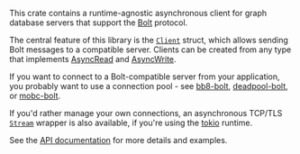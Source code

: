 This crate contains a runtime-agnostic asynchronous client for graph database servers that support
the [Bolt](https://7687.org/#bolt) protocol.

The central feature of this library is the
[`Client`](https://docs.rs/bolt-client/*/bolt_client/struct.Client.html) struct, which allows
sending Bolt messages to a compatible server. Clients can be created from any type that implements
[AsyncRead](https://docs.rs/futures-io/*/futures_io/trait.AsyncRead.html) and
[AsyncWrite](https://docs.rs/futures-io/*/futures_io/trait.AsyncRead.html).

If you want to connect to a Bolt-compatible server from your application, you probably want to use
a connection pool - see [bb8-bolt](https://crates.io/crates/bb8-bolt),
[deadpool-bolt](https://crates.io/crates/deadpool-bolt), or
[mobc-bolt](https://crates.io/crates/mobc-bolt).

If you'd rather manage your own connections, an asynchronous TCP/TLS
[`Stream`](https://docs.rs/bolt-client/*/bolt_client/enum.Stream.html) wrapper is also available,
if you're using the [tokio](https://tokio.rs/) runtime.

See the [API documentation](https://docs.rs/bolt-client) for more details and examples.
